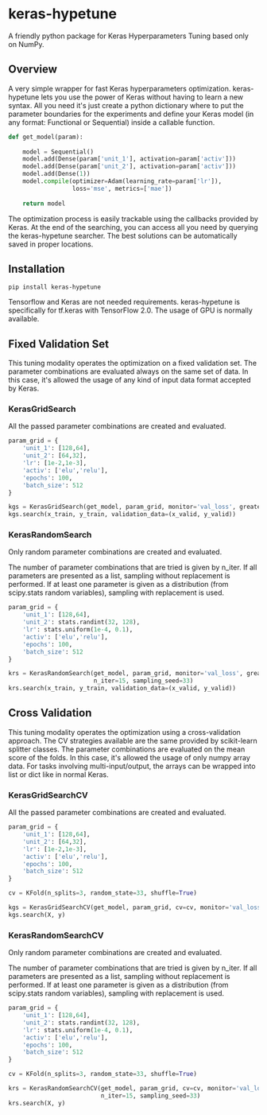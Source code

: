 # keras-hypetune
A friendly python package for Keras Hyperparameters Tuning based only on NumPy.

## Overview

A very simple wrapper for fast Keras hyperparameters optimization. keras-hypetune lets you use the power of Keras without having to learn a new syntax. All you need it's just create a python dictionary where to put the parameter boundaries for the experiments and define your Keras model (in any format: Functional or Sequential) inside a callable function.

```python
def get_model(param):
        
    model = Sequential()
    model.add(Dense(param['unit_1'], activation=param['activ']))
    model.add(Dense(param['unit_2'], activation=param['activ']))
    model.add(Dense(1))
    model.compile(optimizer=Adam(learning_rate=param['lr']), 
                  loss='mse', metrics=['mae'])
    
    return model
```

The optimization process is easily trackable using the callbacks provided by Keras. At the end of the searching, you can access all you need by querying the keras-hypetune searcher. The best solutions can be automatically saved in proper locations.

## Installation

```shell
pip install keras-hypetune
```

Tensorflow and Keras are not needed requirements. keras-hypetune is specifically for tf.keras with TensorFlow 2.0. The usage of GPU is normally available.

## Fixed Validation Set

This tuning modality operates the optimization on a fixed validation set. The parameter combinations are evaluated always on the same set of data. In this case, it's allowed the usage of any kind of input data format accepted by Keras.

### KerasGridSearch

All the passed parameter combinations are created and evaluated.

```python
param_grid = {
    'unit_1': [128,64], 
    'unit_2': [64,32],
    'lr': [1e-2,1e-3], 
    'activ': ['elu','relu'],
    'epochs': 100, 
    'batch_size': 512
}

kgs = KerasGridSearch(get_model, param_grid, monitor='val_loss', greater_is_better=False)
kgs.search(x_train, y_train, validation_data=(x_valid, y_valid))
```

### KerasRandomSearch

Only random parameter combinations are created and evaluated.

The number of parameter combinations that are tried is given by n_iter. If all parameters are presented as a list, sampling without replacement is performed. If at least one parameter is given as a distribution (from scipy.stats random variables), sampling with replacement is used.

```python
param_grid = {
    'unit_1': [128,64], 
    'unit_2': stats.randint(32, 128),
    'lr': stats.uniform(1e-4, 0.1), 
    'activ': ['elu','relu'],
    'epochs': 100, 
    'batch_size': 512
}

krs = KerasRandomSearch(get_model, param_grid, monitor='val_loss', greater_is_better=False, 
                        n_iter=15, sampling_seed=33)
krs.search(x_train, y_train, validation_data=(x_valid, y_valid))
```

## Cross Validation

This tuning modality operates the optimization using a cross-validation approach. The CV strategies available are the same provided by scikit-learn splitter classes. The parameter combinations are evaluated on the mean score of the folds. In this case, it's allowed the usage of only numpy array data. For tasks involving multi-input/output, the arrays can be wrapped into list or dict like in normal Keras.

### KerasGridSearchCV

All the passed parameter combinations are created and evaluated.

```python
param_grid = {
    'unit_1': [128,64], 
    'unit_2': [64,32],
    'lr': [1e-2,1e-3], 
    'activ': ['elu','relu'],
    'epochs': 100, 
    'batch_size': 512
}

cv = KFold(n_splits=3, random_state=33, shuffle=True)

kgs = KerasGridSearchCV(get_model, param_grid, cv=cv, monitor='val_loss', greater_is_better=False)
kgs.search(X, y)
```

### KerasRandomSearchCV

Only random parameter combinations are created and evaluated.

The number of parameter combinations that are tried is given by n_iter. If all parameters are presented as a list, sampling without replacement is performed. If at least one parameter is given as a distribution (from scipy.stats random variables), sampling with replacement is used.

```python
param_grid = {
    'unit_1': [128,64], 
    'unit_2': stats.randint(32, 128),
    'lr': stats.uniform(1e-4, 0.1), 
    'activ': ['elu','relu'],
    'epochs': 100, 
    'batch_size': 512
}

cv = KFold(n_splits=3, random_state=33, shuffle=True)

krs = KerasRandomSearchCV(get_model, param_grid, cv=cv, monitor='val_loss', greater_is_better=False,
                          n_iter=15, sampling_seed=33)
krs.search(X, y)
```
